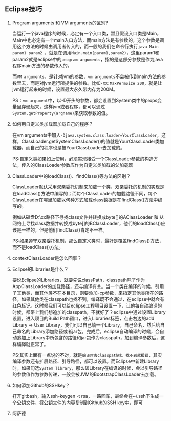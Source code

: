 ## Eclipse技巧

1. Program arguments 和 VM arguments的区别?

   当运行一个java程序的时候，必定有一个入口类，暂且假设入口类是Main，Main中也必定有一个main入口方法，而main方法是有参数的，这个参数是调用这个方法的时候由调用者传入的，而一般的我们在命令行执行`java Main param1 param2 `，就是在调用`Main.main(param1,param2)`，这里param1和param2就是eclipse中的`peogram arguments`，指的是这部分参数是作为java程序main方法的参数传入的。

   而`VM arguments`，是针对jvm的参数，`vm arguments`不会被传到main方法的参数里去，而是对jvm运行所提供的参数。比如`-XX:MaxPermSize 200`，就是让jvm运行起来的时候，设置最大永久带内存为200M。

   PS：`vm argument`中，以-D开头的参数，都会设置到System类中的props变量里存储起来，这样jvm或者程序，都可以通过`System.getProperty(argname)`来获取参数的值。

2. 如何用自定义类加载器加载自己的程序？

   在vm arguments中加入`-Djava.system.class.loader=YourClassLoader`，这样，ClassLoader.getSystemClassLoader()的值就是YourClassLoader类加载器，而自己的程序也是被YourClassLoader去加载的。

   PS:自定义类如果如上使用，必须实现接受一个ClassLoader参数的构造方法，传入的ClassLoader参数应作为自定义类加载的父加载器

3. ClassLoader中的loadClass()、findClass()等方法的区别？

   ClassLoader默认采用双亲委托机制来加载一个类，双亲委托的机制的实现是在loadClass()方法中编写的；而每个ClassLoader的加载路径不同，每个ClassLoader在哪里加载以何种方式加载class数据是在findClass()方法中编写的。

   例如从磁盘D:\xx路径下寻找class文件并转换成byte[]的AClassLoader 和 从网络上寻找class数据并转换成byte[]的BClassLoader，他们的loadClass()应该是一样的，但是他们findClass()肯定不一样。

   PS:如果遵守双亲委托机制，那么自定义类时，最好是覆盖findClass()方法，而不是loadClass()方法。

4. contextClassLoader是怎么回事？

5. Eclipse的Libraries是什么？

   要说Eclipse的Libraries，就要先说classPath，classpath除了作为AppClassLoader的加载路径，还与编译有关。当一个类在编译的时候，引用了其他类，而其他类不在本目录，则要添加-cp参数，来指定其他类所在的路径，如果其他类在classpath也找不到，编译既不会通过，在eclipse中就会有红色标记。这时候我们可以给eclipse工程项目设置一下，让他每自动编译的时候，都带上我们想追加的classpath，不就好了？eclipse中通过设置Library设置，进入项目的Build Path窗口，进入Libraries标签，点击右边的add Library -> User Library，我们可以自己填一个Library，自己命名，然后给自己命名的Library添加路径或者jar包，完成后，eclipse自动编译的时候，会自动追加上Library中所包含的路径和jar包作为classpath，加到编译参数后，这样编译就正常了。

   PS:其实上面有一点说的不对，就是`编译时去classpath找，找不到就报错`，其实编译参数还有扩展路径、引导路径，都可以设置。而Eclipse中新建Library时，如果勾选`System library`，那么该Library在编译的时候，会以引导路径的参数值作为参数传递，一般会被JVM的BootstrapClassLoader去加载。

6. 如何添加Github的SSHkey？

   打开gitbash，输入ssh-keygen -t rsa，一路回车，最终会在~/.ssh下生成一个公钥文件，将公钥文件的内容复制到Github的SSH key中，即可

7. 阿萨德